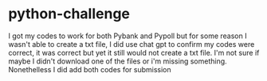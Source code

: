 # python-challenge
I got my codes to work for both Pybank and Pypoll but for some reason I wasn't able to create a txt file, I did use chat gpt to confirm my codes were correct, it was correct but yet it still would not create a txt file. I'm not sure if maybe I didn't download one of the files or i'm missing something. Nonethelless I did add both codes for submission
